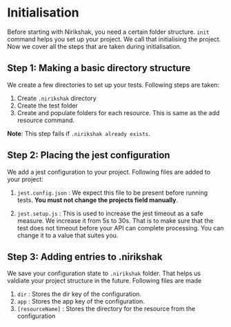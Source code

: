 # Initialisation

Before starting with Nirikshak, you need a certain folder structure. `init` command helps you set up your project. We call that initialising the project. Now we cover all the steps that are taken during initialisation.

## Step 1: Making a basic directory structure

We create a few directories to set up your tests. Following steps are taken:

1. Create `.nirikshak` directory
2. Create the test folder
3. Create and populate folders for each resource. This is same as the add resource command.
 <!-- TODO: Reference to add resource -->

**Note**: This step fails if `.nirikshak already exists`.

## Step 2: Placing the jest configuration

We add a jest configuration to your project. Following files are added to your project:

1. `jest.config.json` : We expect this file to be present before running tests. **You must not change the projects field manually**.

2. `jest.setup.js` : This is used to increase the jest timeout as a safe measure. We increase it from 5s to 30s. That is to make sure that the test does not timeout before your API can complete processing. You can change it to a value that suites you.

## Step 3: Adding entries to .nirikshak

We save your configuration state to `.nirikshak` folder. That helps us valdiate your project structure in the future. Following files are made

1. `dir` : Stores the dir key of the configuration.
2. `app` : Stores the app key of the configuration.
3. `[resourceName]` : Stores the directory for the resource from the configuration
